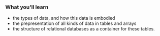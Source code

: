 ### What you'll learn

*   the types of data, and how this data is embodied
*   the prepresentation of all kinds of data in tables and arrays
*   the structure of relational databases as a container for these tables.